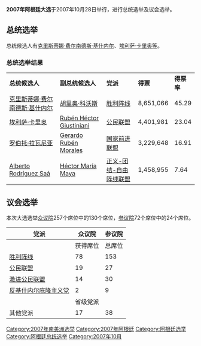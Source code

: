 **2007年阿根廷大选**于2007年10月28日举行，进行总统选举及议会选举。

## 总统选举

总统候选人有[克里斯蒂娜·费尔南德斯·基什内尔](https://zh.wikipedia.org/wiki/克里斯蒂娜·费尔南德斯·基什内尔 "wikilink")、[埃利萨·卡里奥等](https://zh.wikipedia.org/wiki/埃利萨·卡里奥 "wikilink")。

### 总统选举结果

|                                                                                         |                                                                                               |                                                                       |           |         |
| --------------------------------------------------------------------------------------- | --------------------------------------------------------------------------------------------- | --------------------------------------------------------------------- | --------- | ------- |
| **总统候选人**                                                                               | **副总统候选人**                                                                                    | **党派**                                                                | **得票**    | **得票率** |
| [克里斯蒂娜·费尔南德斯·基什内尔](https://zh.wikipedia.org/wiki/克里斯蒂娜·费尔南德斯·基什内尔 "wikilink")           | [胡里奥·科沃斯](https://zh.wikipedia.org/wiki/胡里奥·科沃斯 "wikilink")                                   | [胜利阵线](../Page/胜利阵线.md "wikilink")                                    | 8,651,066 | 45.29   |
| [埃利萨·卡里奥](https://zh.wikipedia.org/wiki/埃利萨·卡里奥 "wikilink")                             | [Rubén Héctor Giustiniani](https://zh.wikipedia.org/wiki/Rubén_Héctor_Giustiniani "wikilink") | [公民联盟](https://zh.wikipedia.org/wiki/公民联盟 "wikilink")                 | 4,401,981 | 23.04   |
| [罗伯托·拉瓦尼亚](https://zh.wikipedia.org/wiki/罗伯托·拉瓦尼亚 "wikilink")                           | [Gerardo Rubén Morales](https://zh.wikipedia.org/wiki/Gerardo_Rubén_Morales "wikilink")       | [国家前进联盟](https://zh.wikipedia.org/wiki/国家前进联盟 "wikilink")             | 3,229,648 | 16.91   |
| [Alberto Rodríguez Saá](https://zh.wikipedia.org/wiki/Alberto_Rodríguez_Saá "wikilink") | [Héctor María Maya](https://zh.wikipedia.org/wiki/Héctor_María_Maya "wikilink")               | [正义-团结-自由阵线联盟](https://zh.wikipedia.org/wiki/正义-团结-自由阵线联盟 "wikilink") | 1,458,955 | 7.64    |

## 议会选举

本次大选选举[众议院](https://zh.wikipedia.org/wiki/阿根廷众议院 "wikilink")257个席位中的130个席位，[参议院](https://zh.wikipedia.org/wiki/阿根廷参议院 "wikilink")72个席位中的24个席位。

| 党派                                                                | 众议院  | 参议院 |
| ----------------------------------------------------------------- | ---- | --- |
|                                                                   | 获得席位 | 总席位 |
| [胜利阵线](../Page/胜利阵线.md "wikilink")                                | 78   | 153 |
| [公民联盟](https://zh.wikipedia.org/wiki/公民联盟 "wikilink")             | 19   | 27  |
| [激进公民联盟](../Page/激进公民联盟.md "wikilink")                            | 14   | 30  |
| [反基什内尔庇隆主义党](https://zh.wikipedia.org/wiki/反基什内尔庇隆主义党 "wikilink") | 2    | 9   |
|                                                                   | 省级党派 |     |
| 其他党派                                                              | 17   | 38  |

[Category:2007年南美洲选举](https://zh.wikipedia.org/wiki/Category:2007年南美洲选举 "wikilink")
[Category:2007年阿根廷](https://zh.wikipedia.org/wiki/Category:2007年阿根廷 "wikilink")
[Category:阿根廷选举](https://zh.wikipedia.org/wiki/Category:阿根廷选举 "wikilink")
[Category:阿根廷总统选举](https://zh.wikipedia.org/wiki/Category:阿根廷总统选举 "wikilink")
[Category:2007年10月](https://zh.wikipedia.org/wiki/Category:2007年10月 "wikilink")